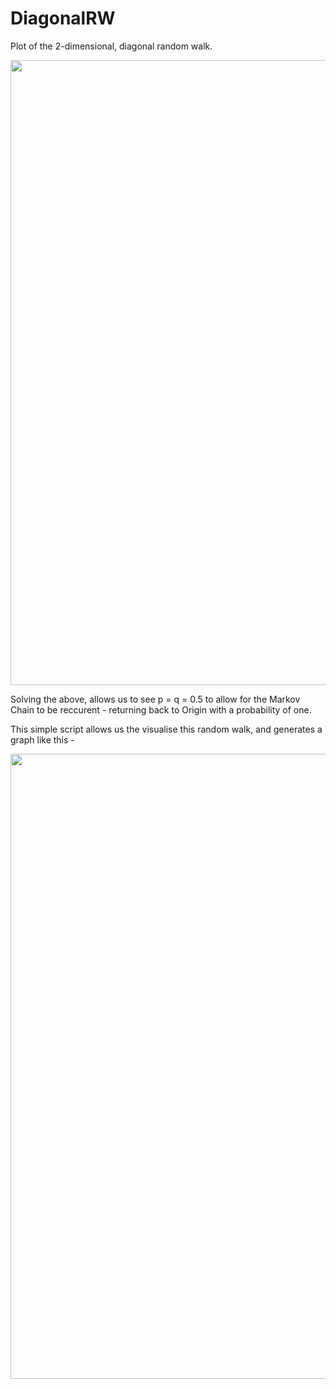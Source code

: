 # DiagonalRW
Plot of the 2-dimensional, diagonal random walk.

<div align="center">
    <img src="https://user-images.githubusercontent.com/65075293/99665991-481db480-2a62-11eb-8cf9-207998fcd628.png" width="1000px"</img> 
</div>

Solving the above, allows us to see p = q = 0.5 to allow for the Markov Chain to be reccurent - returning back to Origin with a probability of one.

This simple script allows us the visualise this random walk, and generates a graph like this - 

<div align="center">
    <img src="https://user-images.githubusercontent.com/65075293/99667032-b1ea8e00-2a63-11eb-94dc-0c0cd0860eb2.png" width="1000px"</img> 
</div>
